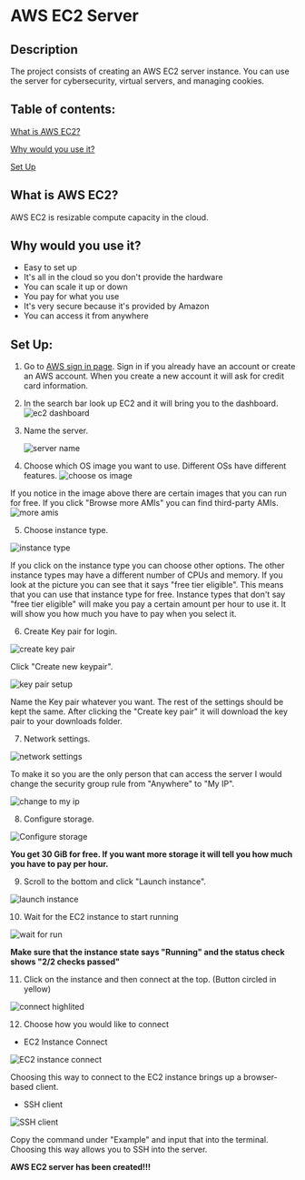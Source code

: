 <h1>AWS EC2 Server</h1>

<h2>Description</h2>
The project consists of creating an AWS EC2 server instance. You can use the server for cybersecurity, virtual servers, and managing cookies.
<br/>

<h2>Table of contents:</h2>

[What is AWS EC2?](#what-is-aws-ec2)

[Why would you use it?](#why-would-you-use-it)

[Set Up](#set-up)

<h2>What is AWS EC2?</h2>
AWS EC2 is resizable compute capacity in the cloud.
<br/>

<h2>Why would you use it?</h2>

- Easy to set up
- It's all in the cloud so you don't provide the hardware
- You can scale it up or down
- You pay for what you use
- It's very secure because it's provided by Amazon
- You can access it from anywhere

<h2>Set Up:</h2>

1. Go to [AWS sign in page](https://signin.aws.amazon.com/signin?redirect_uri=https%3A%2F%2Fconsole.aws.amazon.com%2Fconsole%2Fhome%3FhashArgs%3D%2523%26isauthcode%3Dtrue%26nc2%3Dh_ct%26src%3Dheader-signin%26state%3DhashArgsFromTB_us-east-2_1e9033bf1efdf7a6&client_id=arn%3Aaws%3Asignin%3A%3A%3Aconsole%2Fcanvas&forceMobileApp=0&code_challenge=zl8TQMFJ3wIvus8czNqQLoM3FI_8pvtMJEYumj0zSQ4&code_challenge_method=SHA-256). Sign in if you already have an account or create an AWS account. When you create a new account it will ask for credit card information.

2. In the search bar look up EC2 and it will bring you to the dashboard.
![ec2 dashboard](https://github.com/ntieu4328/AWS-EC2-Server/assets/156137990/866a43dc-13d6-44bf-812e-d263ae9b0021)

3. Name the server.
   
   ![server name](https://github.com/ntieu4328/AWS-EC2-Server/assets/156137990/4d6f5e97-f810-4177-b2ba-d68b7a805b85)

4. Choose which OS image you want to use. Different OSs have different features.
![choose os image](https://github.com/ntieu4328/AWS-EC2-Server/assets/156137990/c1461e5f-b60c-4460-84c5-22f73110a011)

If you notice in the image above there are certain images that you can run for free. If you click "Browse more AMIs" you can find third-party AMIs.
![more amis](https://github.com/ntieu4328/AWS-EC2-Server/assets/156137990/d23389fa-4266-4050-a745-324f93259351)

5. Choose instance type.

![instance type](https://github.com/ntieu4328/AWS-EC2-Server/assets/156137990/e04b0924-14e2-403e-94d8-d9a6b0667ac7)

If you click on the instance type you can choose other options. The other instance types may have a different number of CPUs and memory. If you look at the picture you can see that it says "free tier eligible". This means that you can use that instance type for free. Instance types that don't say "free tier eligible" will make you pay a certain amount per hour to use it. It will show you how much you have to pay when you select it.

6. Create Key pair for login.
   
![create key pair](https://github.com/ntieu4328/AWS-EC2-Server/assets/156137990/1bdbd001-a645-44bd-949e-55a40b1db12a)

Click "Create new keypair".

![key pair setup](https://github.com/ntieu4328/AWS-EC2-Server/assets/156137990/22f336ef-15e9-4d54-80e0-525253358fea)

Name the Key pair whatever you want. The rest of the settings should be kept the same. After clicking the "Create key pair" it will download the key pair to your downloads folder.

7. Network settings.
   
![network settings](https://github.com/ntieu4328/AWS-EC2-Server/assets/156137990/082ed50f-5ff1-41f0-9f0d-f2f2ffb29cd3)

To make it so you are the only person that can access the server I would change the security group rule from "Anywhere" to "My IP".

![change to my ip](https://github.com/ntieu4328/AWS-EC2-Server/assets/156137990/c6da8895-e572-4691-aeba-5f5e0732d861)

8. Configure storage.
   
![Configure storage](https://github.com/ntieu4328/AWS-EC2-Server/assets/156137990/1c149c79-f208-48cb-9ee0-c249f0f5d406)

<b>You get 30 GiB for free. If you want more storage it will tell you how much you have to pay per hour.</b>

9. Scroll to the bottom and click "Launch instance".
    
![launch instance](https://github.com/ntieu4328/AWS-EC2-Server/assets/156137990/f07d4743-3e57-47be-a22a-3c41e4f07c4d)

10. Wait for the EC2 instance to start running
    
![wait for run](https://github.com/ntieu4328/AWS-EC2-Server/assets/156137990/b0bf1f4b-dd3a-4c77-bd08-c55ecad925b7)

<b>Make sure that the instance state says "Running" and the status check shows "2/2 checks passed"</b>

11. Click on the instance and then connect at the top. (Button circled in yellow)
    
![connect highlited](https://github.com/ntieu4328/AWS-EC2-Server/assets/156137990/1ea2d7fa-acca-4899-969b-5b8e51562eb3)

12. Choose how you would like to connect
  - EC2 Instance Connect

![EC2 instance connect](https://github.com/ntieu4328/AWS-EC2-Server/assets/156137990/d15e3a97-337c-4bb2-b62f-201432d72a9a)

Choosing this way to connect to the EC2 instance brings up a browser-based client.

  - SSH client

![SSH client](https://github.com/ntieu4328/AWS-EC2-Server/assets/156137990/ed0b2014-0601-4637-8d60-7e8cf24998c4)

Copy the command under "Example" and input that into the terminal. Choosing this way allows you to SSH into the server.

<b>AWS EC2 server has been created!!!</b>

